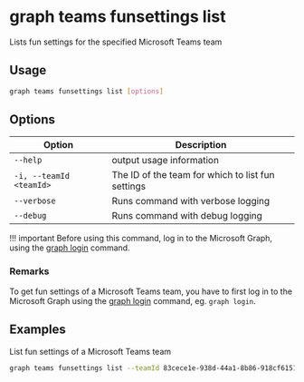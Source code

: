 # graph teams funsettings list

Lists fun settings for the specified Microsoft Teams team

## Usage

```sh
graph teams funsettings list [options]
```

## Options

Option|Description
------|-----------
`--help`|output usage information
`-i, --teamId <teamId>`|The ID of the team for which to list fun settings
`--verbose`|Runs command with verbose logging
`--debug`|Runs command with debug logging

!!! important
    Before using this command, log in to the Microsoft Graph, using the [graph login](../login.md) command.

### Remarks

To get fun settings of a Microsoft Teams team, you have to first log in to the Microsoft Graph using the [graph login](../login.md) command, eg. `graph login`.

## Examples

List fun settings of a Microsoft Teams team

```sh
graph teams funsettings list --teamId 83cece1e-938d-44a1-8b86-918cf6151957
```